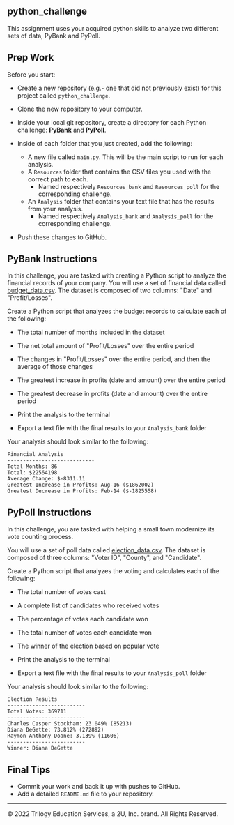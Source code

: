 ## python_challenge

This assignment uses your acquired python skills to analyze two different sets of data, PyBank and PyPoll.

## Prep Work

Before you start:

* Create a new repository (e.g.- one that did not previously exist) for this project called `python_challenge`.

* Clone the new repository to your computer.

* Inside your local git repository, create a directory for each Python challenge: **PyBank** and  **PyPoll**.

* Inside of each folder that you just created, add the following:

  * A new file called `main.py`. This will be the main script to run for each analysis.
  * A `Resources` folder that contains the CSV files you used with the correct path to each. 
    * Named respectively `Resources_bank` and `Resources_poll` for the corresponding challenge.
  * An `Analysis` folder that contains your text file that has the results from your analysis.
    * Named respectively `Analysis_bank` and `Analysis_poll` for the corresponding challenge.

* Push these changes to GitHub.

## PyBank Instructions

In this challenge, you are tasked with creating a Python script to analyze the financial records of your company. You will use a set of financial data called [budget_data.csv](PyBank/Resources_bank/budget_data.csv). The dataset is composed of two columns: "Date" and "Profit/Losses".

Create a Python script that analyzes the budget records to calculate each of the following:

* The total number of months included in the dataset

* The net total amount of "Profit/Losses" over the entire period

* The changes in "Profit/Losses" over the entire period, and then the average of those changes

* The greatest increase in profits (date and amount) over the entire period

* The greatest decrease in profits (date and amount) over the entire period

* Print the analysis to the terminal

* Export a text file with the final results to your `Analysis_bank` folder

Your analysis should look similar to the following:

  ```text
  Financial Analysis
  ----------------------------
  Total Months: 86
  Total: $22564198
  Average Change: $-8311.11
  Greatest Increase in Profits: Aug-16 ($1862002)
  Greatest Decrease in Profits: Feb-14 ($-1825558)
  ```
  

## PyPoll Instructions

In this challenge, you are tasked with helping a small town modernize its vote counting process.

You will use a set of poll data called [election_data.csv](PyPoll/Resources_poll/election_data.csv). The dataset is composed of three columns: "Voter ID", "County", and "Candidate". 

Create a Python script that analyzes the voting and calculates each of the following:

* The total number of votes cast

* A complete list of candidates who received votes

* The percentage of votes each candidate won

* The total number of votes each candidate won

* The winner of the election based on popular vote

* Print the analysis to the terminal

* Export a text file with the final results to your `Analysis_poll` folder


Your analysis should look similar to the following:


  ```text
  Election Results
  -------------------------
  Total Votes: 369711
  -------------------------
  Charles Casper Stockham: 23.049% (85213)
  Diana DeGette: 73.812% (272892)
  Raymon Anthony Doane: 3.139% (11606)
  -------------------------
  Winner: Diana DeGette
  ```

## Final Tips

* Commit your work and back it up with pushes to GitHub.
* Add a detailed `README.md` file to your repository.


- - -

© 2022 Trilogy Education Services, a 2U, Inc. brand. All Rights Reserved.

